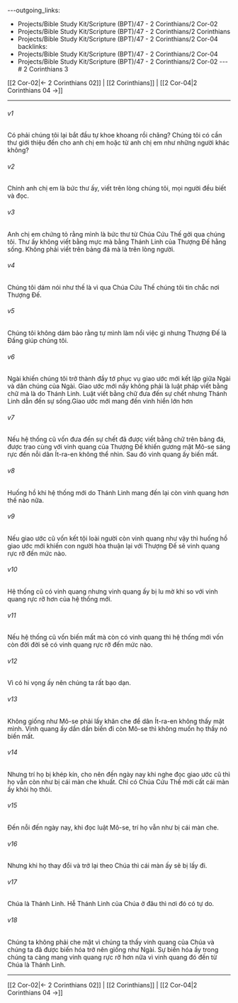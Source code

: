 ---outgoing_links:
  - Projects/Bible Study Kit/Scripture (BPT)/47 - 2 Corinthians/2 Cor-02
  - Projects/Bible Study Kit/Scripture (BPT)/47 - 2 Corinthians/2 Corinthians
  - Projects/Bible Study Kit/Scripture (BPT)/47 - 2 Corinthians/2 Cor-04
backlinks:
  - Projects/Bible Study Kit/Scripture (BPT)/47 - 2 Corinthians/2 Cor-04
  - Projects/Bible Study Kit/Scripture (BPT)/47 - 2 Corinthians/2 Cor-02
---# 2 Corinthians 3

[[2 Cor-02|← 2 Corinthians 02]] | [[2 Corinthians]] | [[2 Cor-04|2 Corinthians 04 →]]
***



###### v1 
Có phải chúng tôi lại bắt đầu tự khoe khoang rồi chăng? Chúng tôi có cần thư giới thiệu đến cho anh chị em hoặc từ anh chị em như những người khác không? 

###### v2 
Chính anh chị em là bức thư ấy, viết trên lòng chúng tôi, mọi người đều biết và đọc. 

###### v3 
Anh chị em chứng tỏ rằng mình là bức thư từ Chúa Cứu Thế gởi qua chúng tôi. Thư ấy không viết bằng mực mà bằng Thánh Linh của Thượng Đế hằng sống. Không phải viết trên bảng đá mà là trên lòng người. 

###### v4 
Chúng tôi dám nói như thế là vì qua Chúa Cứu Thế chúng tôi tin chắc nơi Thượng Đế. 

###### v5 
Chúng tôi không dám bảo rằng tự mình làm nổi việc gì nhưng Thượng Đế là Đấng giúp chúng tôi. 

###### v6 
Ngài khiến chúng tôi trở thành đầy tớ phục vụ giao ước mới kết lập giữa Ngài và dân chúng của Ngài. Giao ước mới nầy không phải là luật pháp viết bằng chữ mà là do Thánh Linh. Luật viết bằng chữ đưa đến sự chết nhưng Thánh Linh dẫn đến sự sống.Giao ước mới mang đến vinh hiển lớn hơn 

###### v7 
Nếu hệ thống cũ vốn đưa đến sự chết đã được viết bằng chữ trên bảng đá, được trao cùng với vinh quang của Thượng Đế khiến gương mặt Mô-se sáng rực đến nỗi dân Ít-ra-en không thể nhìn. Sau đó vinh quang ấy biến mất. 

###### v8 
Huống hồ khi hệ thống mới do Thánh Linh mang đến lại còn vinh quang hơn thế nào nữa. 

###### v9 
Nếu giao ước cũ vốn kết tội loài người còn vinh quang như vậy thì huống hồ giao ước mới khiến con người hòa thuận lại với Thượng Đế sẽ vinh quang rực rỡ đến mức nào. 

###### v10 
Hệ thống cũ có vinh quang nhưng vinh quang ấy bị lu mờ khi so với vinh quang rực rỡ hơn của hệ thống mới. 

###### v11 
Nếu hệ thống cũ vốn biến mất mà còn có vinh quang thì hệ thống mới vốn còn đời đời sẽ có vinh quang rực rỡ đến mức nào. 

###### v12 
Vì có hi vọng ấy nên chúng ta rất bạo dạn. 

###### v13 
Không giống như Mô-se phải lấy khăn che để dân Ít-ra-en không thấy mặt mình. Vinh quang ấy dần dần biến đi còn Mô-se thì không muốn họ thấy nó biến mất. 

###### v14 
Nhưng trí họ bị khép kín, cho nên đến ngày nay khi nghe đọc giao ước cũ thì họ vẫn còn như bị cái màn che khuất. Chỉ có Chúa Cứu Thế mới cất cái màn ấy khỏi họ thôi. 

###### v15 
Đến nỗi đến ngày nay, khi đọc luật Mô-se, trí họ vẫn như bị cái màn che. 

###### v16 
Nhưng khi họ thay đổi và trở lại theo Chúa thì cái màn ấy sẽ bị lấy đi. 

###### v17 
Chúa là Thánh Linh. Hễ Thánh Linh của Chúa ở đâu thì nơi đó có tự do. 

###### v18 
Chúng ta không phải che mặt vì chúng ta thấy vinh quang của Chúa và chúng ta đã được biến hóa trở nên giống như Ngài. Sự biến hóa ấy trong chúng ta càng mang vinh quang rực rỡ hơn nữa vì vinh quang đó đến từ Chúa là Thánh Linh.

***
[[2 Cor-02|← 2 Corinthians 02]] | [[2 Corinthians]] | [[2 Cor-04|2 Corinthians 04 →]]
